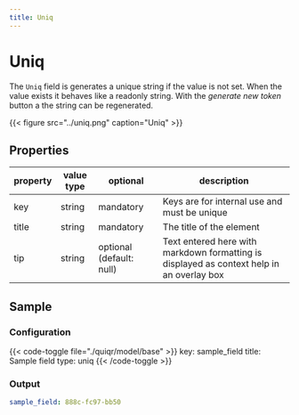 ```yaml
---
title: Uniq
---
```


# Uniq

The `Uniq` field is generates a unique string if the value is not set. When the
value exists it behaves like a readonly string. With the _generate new token_
button a the string can be regenerated.


{{< figure src="../uniq.png" caption="Uniq" >}}

## Properties

| property | value type | optional                | description                                                                            |
|----------|------------|-------------------------|----------------------------------------------------------------------------------------|
| key      | string     | mandatory               | Keys are for internal use and must be unique                                           |
| title    | string     | mandatory               | The title of the element                                                               |
| tip      | string     | optional (default: null) | Text entered here with markdown formatting is displayed as context help in an overlay box |


## Sample

### Configuration

{{< code-toggle file="./quiqr/model/base" >}}
key: sample_field
title: Sample field
type: uniq
{{< /code-toggle >}}

### Output

```yaml
sample_field: 888c-fc97-bb50
```
